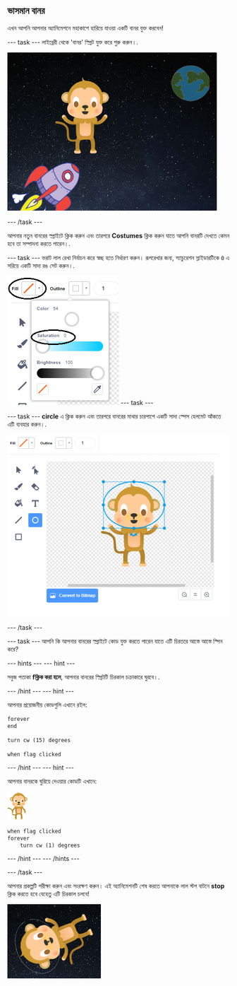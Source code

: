 ## ভাসমান বানর

এখন আপনি আপনার অ্যানিমেশনে মহাকাশে হারিয়ে যাওয়া একটি বানর যুক্ত করবেন!

\--- task \--- লাইব্রেরী থেকে 'বানর' স্প্রিট যুক্ত করে শুরু করুন।.

![একটি বানরের স্প্রিট যুক্ত করা হচ্ছে](images/space-monkey-sprite.png)

\--- /task \---

আপনার নতুন বানরের স্প্রাইটে ক্লিক করুন এবং তারপরে **Costumes** ক্লিক করুন যাতে আপনি বানরটি দেখতে কেমন হবে তা সম্পাদনা করতে পারেন।.

\--- task \--- ভরাট লাল রেখা নির্বাচন করে স্বচ্ছ হতে নির্ধারণ করুন। রূপরেখার জন্য, স্যাচুরেশন স্লাইডারটিকে `0` এ সরিয়ে একটি সাদা রঙ সেট করুন।.

![সাদা রঙ করুন](images/make-white.png) \--- task \---

\--- task \--- **circle** এ ক্লিক করুন এবং তারপরে বানরের মাথার চারপাশে একটি সাদা স্পেস হেলমেট আঁকতে এটি ব্যবহার করুন।.

![বানরের স্পেস হেলমেট](images/space-monkey-edit.png)

\--- /task \---

\--- task \--- আপনি কি আপনার বানরের স্প্রাইটে কোড যুক্ত করতে পারেন যাতে এটি চিরতরে আস্তে আস্তে স্পিন করে?

\--- hints \--- \--- hint \---

সবুজ পতাকা **fক্লিক করা হলে**, আপনার বানরের স্প্রিটটি চিরকাল চক্রাকারে ঘুরবে।.

\--- /hint \--- \--- hint \---

আপনার প্রয়োজনীয় কোডগুলি এখানে রইল:

```blocks3
forever
end

turn cw (15) degrees

when flag clicked
```

\--- /hint \--- \--- hint \---

আপনার বানরকে ঘুরিয়ে দেওয়ার কোডটি এখানে:

![বানরের স্প্রাইট](images/sprite-monkey.png)

```blocks3
when flag clicked
forever
    turn cw (1) degrees
```

\--- /hint \--- \--- /hints \---

\--- /task \---

আপনার প্রকল্পটি পরীক্ষা করুন এবং সংরক্ষণ করুন। এই অ্যানিমেশনটি শেষ করতে আপনাকে লাল স্টপ বাটনে **stop** ক্লিক করতে হবে যেহেতু এটি চিরকাল চলবে!

![ঘূর্ণনরত বানরটিকে পরীক্ষা করুন](images/space-spin-test.png)